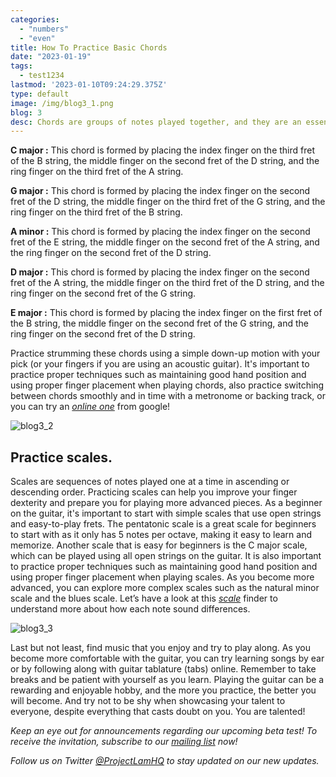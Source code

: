 ```yaml
---
categories: 
  - "numbers"
  - "even"
title: How To Practice Basic Chords
date: "2023-01-19"
tags:
  - test1234
lastmod: '2023-01-10T09:24:29.375Z'
type: default
image: /img/blog3_1.png
blog: 3
desc: Chords are groups of notes played together, and they are an essential part of playing the guitar.  Some basic chords that are great for beginners to learn include
---
```


**C major :** 
 This chord is formed by placing the index finger on the third fret of the B string, the middle finger on the second fret of the D string, and the ring finger on the third fret of the A string.

**G major :**
 This chord is formed by placing the index finger on the second fret of the D string, the middle finger on the third fret of the G string, and the ring finger on the third fret of the B string. 

**A minor :**
 This chord is formed by placing the index finger on the second fret of the E string, the middle finger on the second fret of the A string, and the ring finger on the second fret of the D string.

**D major :**
 This chord is formed by placing the index finger on the second fret of the A string, the middle finger on the third fret of the D string, and the ring finger on the second fret of the G string.

**E major :**
 This chord is formed by placing the index finger on the first fret of the B string, the middle finger on the second fret of the G string, and the ring finger on the second fret of the D string.

Practice strumming these chords using a simple down-up motion with your pick (or your fingers if you are using an acoustic guitar). It's important to practice proper techniques such as maintaining good hand position and using proper finger placement when playing chords, also practice switching between chords smoothly and in time with a metronome or backing track, or you can try an _[online one](https://g.co/kgs/MRezTP)_ from google!


![blog3_2](/img/blog3_2.png)

## Practice scales. 
Scales are sequences of notes played one at a time in ascending or descending order. Practicing scales can help you improve your finger dexterity and prepare you for playing more advanced pieces. As a beginner on the guitar, it's important to start with simple scales that use open strings and easy-to-play frets. The pentatonic scale is a great scale for beginners to start with as it only has 5 notes per octave, making it easy to learn and memorize. Another scale that is easy for beginners is the C major scale, which can be played using all open strings on the guitar. It is also important to practice proper techniques such as maintaining good hand position and using proper finger placement when playing scales. As you become more advanced, you can explore more complex scales such as the natural minor scale and the blues scale. Let’s have a look at this _[scale](https://www.all-guitar-chords.com/scales)_  finder to understand more about how each note sound differences. 

![blog3_3](/img/blog3_3.png)

Last but not least, find music that you enjoy and try to play along. As you become more comfortable with the guitar, you can try learning songs by ear or by following along with guitar tablature (tabs) online. Remember to take breaks and be patient with yourself as you learn. Playing the guitar can be a rewarding and enjoyable hobby, and the more you practice, the better you will become. And try not to be shy when showcasing your talent to everyone, despite everything that casts doubt on you. You are talented!

*Keep an eye out for announcements regarding our upcoming beta test! To receive the invitation, subscribe to our _[mailing list](#mailing)_ now!*

*Follow us on Twitter  _[@ProjectLamHQ](https://twitter.com/ProjectLamHQ)_  to stay updated on our new updates.*


